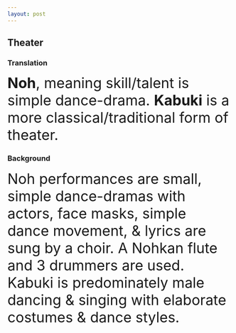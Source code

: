 ```yaml
---
layout: post
---
```


## Theater


### Translation
<font size="6">
<b>Noh</b>, meaning skill/talent is simple dance-drama. <b>Kabuki</b> is a more classical/traditional form of theater.
</font>
<br>

### Background
<font size="6">
Noh performances are small, simple dance-dramas with actors, face masks, simple dance movement, & lyrics are sung by a choir. A Nohkan flute and 3 drummers are used. Kabuki is predominately male dancing & singing with elaborate costumes & dance styles.
</font>
